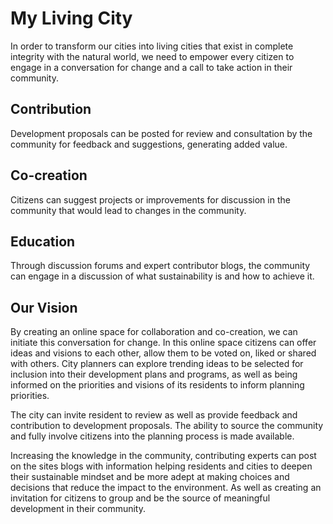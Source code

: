 # My Living City
In order to transform our cities into living cities that exist in complete integrity with the natural world, we need to empower every citizen to engage in a conversation for change and a call to take action in their community.

## Contribution
Development proposals can be posted for review and consultation by the community for feedback and suggestions, generating added value.	
## Co-creation
Citizens can suggest projects or improvements for discussion in the community that would lead to changes in the community.	
## Education
Through discussion forums and expert contributor blogs, the community can engage in a discussion of what sustainability is and how to achieve it.

## Our Vision
By creating an online space for collaboration and co-creation, we can initiate this conversation for change. In this online space citizens can offer ideas and visions to each other, allow them to be voted on, liked or shared with others. City planners can explore trending ideas to be selected for inclusion into their development plans and programs, as well as being informed on the priorities and visions of its residents to inform planning priorities.

The city can invite resident to review as well as provide feedback and contribution to development proposals. The ability to source the community and fully involve citizens into the planning process is made available.

Increasing the knowledge in the community, contributing experts can post on the sites blogs with information helping residents and cities to deepen their sustainable mindset and be more adept at making choices and decisions that reduce the impact to the environment. As well as creating an invitation for citizens to group and be the source of meaningful development in their community.
